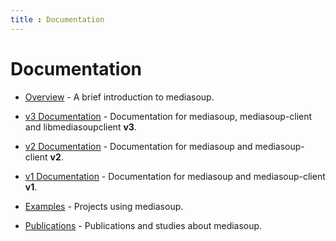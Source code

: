 ```yaml
---
title : Documentation
---
```



# Documentation

<div markdown="1">

* [Overview](/documentation/overview/) - A brief introduction to mediasoup.

* [v3 Documentation](/documentation/v3/) - Documentation for mediasoup, mediasoup-client and libmediasoupclient **v3**.

* [v2 Documentation](/documentation/v2/) - Documentation for mediasoup and mediasoup-client **v2**.

* [v1 Documentation](/documentation/v1/) - Documentation for mediasoup and mediasoup-client **v1**.

* [Examples](/documentation/examples/) - Projects using mediasoup.

* [Publications](/documentation/publications/) - Publications and studies about mediasoup.

</div>
